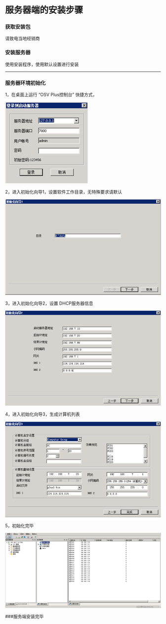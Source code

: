 # 服务器端的安装步骤

### 获取安装包

请致电当地经销商

### 安装服务器

使用安装程序，使用默认设置进行安装

---

### 服务器环境初始化


1，在桌面上运行 “OSV Plus控制台” 快捷方式，
   
 ![](/assets/c0.png)

2，进入初始化向导1，设置软件工作目录，无特殊要求请默认

![](/assets/c1.png)

3，进入初始化向导2，设置 DHCP服务器信息

![](/assets/c2.png)

4，进入初始化向导3，生成计算机列表

![](/assets/c3.png)

5，初始化完毕

![](/assets/c4.png)


###服务端安装完毕